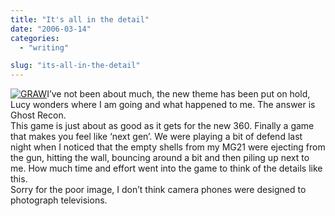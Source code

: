 ```yaml
---
title: "It's all in the detail"
date: "2006-03-14"
categories: 
  - "writing"

slug: "its-all-in-the-detail"
---
```


[![GRAW](/images/112410916_19a18d6b24_m.jpg)](http://www.flickr.com/photos/funkylarma/112410916/ "Photo Sharing")I’ve not been about much, the new theme has been put on hold, Lucy wonders where I am going and what happened to me. The answer is Ghost Recon.  
This game is just about as good as it gets for the new 360. Finally a game that makes you feel like ‘next gen’. We were playing a bit of defend last night when I noticed that the empty shells from my MG21 were ejecting from the gun, hitting the wall, bouncing around a bit and then piling up next to me. How much time and effort went into the game to think of the details like this.  
Sorry for the poor image, I don’t think camera phones were designed to photograph televisions.
